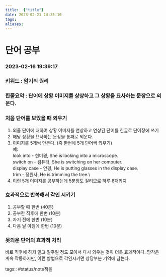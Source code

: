 ```yaml
---
title:  {"title"}
date: 2023-02-21 14:35:16 
tags: 
aliases:
---
```

# 단어 공부 

### 2023-02-16 19:39:17 

### 키워드 : 암기의 원리

### 한줄요약 : 단어에 상황 이미지를 상상하고 그 상황을 묘사하는 문장으로 외운다. 


### 처음 단어를 보았을 때 외우기

1. 외울 단어에 대하여 상황 이미지를 연상하고 연상된 단어를 한글로 단어장에 쓰기
2. 해당 상황을 묘사하는 문장을 통째로 외운다.
3. 이미지를 5개씩 만든다.  (즉 한번에 5개 단어씩 외우기)\
   예: \
   look into - 현미경, She is looking into a microscope.\
   switch on - 컴퓨터, She is switching on her computer.\
   display case - 안경, He is putting glasses in the display case.\
   trim - 정원사, He is trimming the tree.\
4. 이런 5개 이미지를 공부하는데 5분정도 걸리므로 하루 8패키지


### 효과적으로 반복해서 각인 시키기
1. 공부할 때 한번 (40분)
2. 공부한 직후에 한번 (10분)
3. 자기 전에 한번 (10분)
4. 다음 날 아침에 한번 (10분)


### 못외운 단어의 효과적 처리

바로 직후에 하지 말고 일주일 정도 모아서 다시 외우는 것이 더욱 효과적이다.
망각은 계속 작동하지만, 이런 방법으로 각인시키면 상당부분 기억에 남는다.

tags:: #status/note책을 